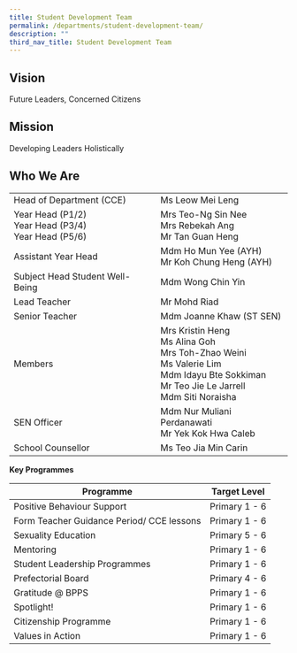 ```yaml
---
title: Student Development Team
permalink: /departments/student-development-team/
description: ""
third_nav_title: Student Development Team
---
```

Vision
------

Future Leaders, Concerned Citizens

  

Mission
-------

Developing Leaders Holistically

  

Who We Are 
-----------

|  |  | 
| -------- | -------- | 
| Head of Department (CCE)     | Ms Leow Mei Leng     | 
|Year Head (P1/2) <br>Year Head (P3/4)<br>Year Head (P5/6)|Mrs Teo-Ng Sin Nee<br>Mrs Rebekah Ang<br>Mr Tan Guan Heng|
|Assistant Year Head|Mdm Ho Mun Yee (AYH)<br>Mr Koh Chung Heng (AYH)|
|Subject Head Student Well-Being|Mdm Wong Chin Yin
|Lead Teacher |Mr Mohd Riad|
|Senior Teacher|Mdm Joanne Khaw (ST SEN)|
|Members|Mrs Kristin Heng <br>Ms Alina Goh<br>Mrs Toh-Zhao Weini<br>Ms Valerie Lim<br>Mdm Idayu Bte Sokkiman <br>Mr Teo Jie Le Jarrell <br>Mdm Siti Noraisha|
|SEN Officer|Mdm Nur Muliani Perdanawati <br>Mr Yek Kok Hwa Caleb|
|School Counsellor| Ms Teo Jia Min Carin

**Key Programmes**



|  Programme | Target Level| 
| -------- | -------- | 
|Positive Behaviour Support|Primary 1 - 6|
|Form Teacher Guidance Period/ CCE lessons|Primary 1 - 6|
|Sexuality Education|Primary 5 - 6|
|Mentoring|Primary 1 - 6|
|Student Leadership Programmes|Primary 1 - 6|
|Prefectorial Board|Primary 4 - 6 |
|Gratitude @ BPPS|Primary 1 - 6 |
|Spotlight!|Primary 1 - 6|
|Citizenship Programme|Primary 1 - 6 |
|Values in Action|Primary 1 - 6|